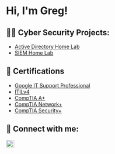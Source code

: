 <h1>Hi, I'm Greg!

  <h2>👨‍💻 Cyber Security Projects:</h2>

  - [Active Directory Home Lab](https://github.com/gregmuller/ActiveDirectoryLab)
  - [SIEM Home Lab](https://github.com/gregmuller/SIEMAzureAttack)

<h2>📃  Certifications</h2>

- [Google IT Support Professional](https://imgur.com/MXynZDg)
- [ITILv4](https://imgur.com/a/1kPF9Zq)
- [CompTIA A+](https://imgur.com/IJaKypz)
- [CompTIA Network+](https://imgur.com/a/hbKIZOt)
- [CompTIA Security+](https://imgur.com/a/Nde6YHM)


<h2> 🤳 Connect with me:</h2>

[<img align="left" alt="JoshMadakor | LinkedIn" width="22px" src="https://cdn.jsdelivr.net/npm/simple-icons@v3/icons/linkedin.svg" />][linkedin]

[linkedin]: https://linkedin.com/in/greg--muller

